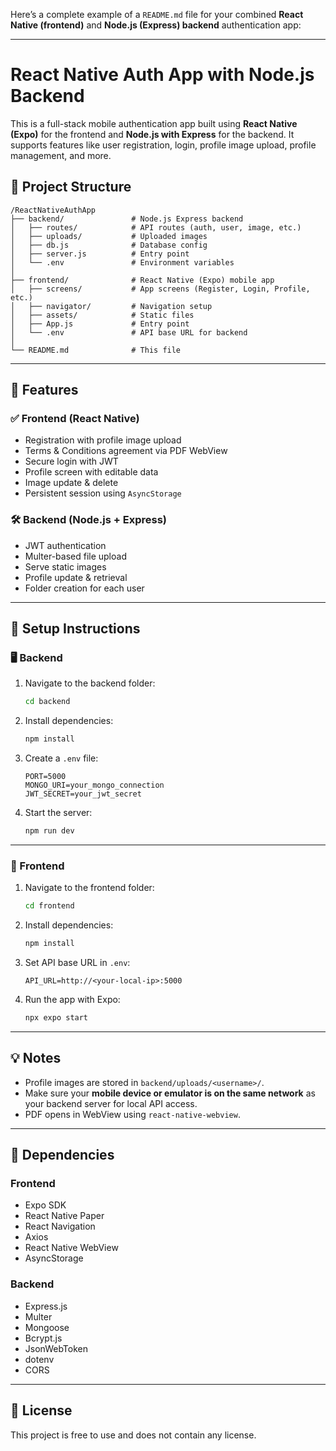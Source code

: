 Here’s a complete example of a `README.md` file for your combined **React Native (frontend)** and **Node.js (Express) backend** authentication app:

---


# React Native Auth App with Node.js Backend

This is a full-stack mobile authentication app built using **React Native (Expo)** for the frontend and **Node.js with Express** for the backend. It supports features like user registration, login, profile image upload, profile management, and more.



## 📁 Project Structure

```
/ReactNativeAuthApp
├── backend/               # Node.js Express backend
│   ├── routes/            # API routes (auth, user, image, etc.)
│   ├── uploads/           # Uploaded images
│   ├── db.js              # Database config
│   ├── server.js          # Entry point
│   └── .env               # Environment variables
│
├── frontend/              # React Native (Expo) mobile app
│   ├── screens/           # App screens (Register, Login, Profile, etc.)
│   ├── navigator/         # Navigation setup
│   ├── assets/            # Static files
│   ├── App.js             # Entry point
│   └── .env               # API base URL for backend
│
└── README.md              # This file
```

---

## 🚀 Features

### ✅ Frontend (React Native)
- Registration with profile image upload
- Terms & Conditions agreement via PDF WebView
- Secure login with JWT
- Profile screen with editable data
- Image update & delete
- Persistent session using `AsyncStorage`

### 🛠 Backend (Node.js + Express)
- JWT authentication
- Multer-based file upload
- Serve static images
- Profile update & retrieval
- Folder creation for each user

---

## 🧪 Setup Instructions

### 🖥 Backend

1. Navigate to the backend folder:
   ```bash
   cd backend
   ```

2. Install dependencies:
   ```bash
   npm install
   ```

3. Create a `.env` file:
   ```env
   PORT=5000
   MONGO_URI=your_mongo_connection
   JWT_SECRET=your_jwt_secret
   ```

4. Start the server:
   ```bash
   npm run dev
   ```

---

### 📱 Frontend

1. Navigate to the frontend folder:
   ```bash
   cd frontend
   ```

2. Install dependencies:
   ```bash
   npm install
   ```

3. Set API base URL in `.env`:
   ```env
   API_URL=http://<your-local-ip>:5000
   ```

4. Run the app with Expo:
   ```bash
   npx expo start
   ```

---


## 💡 Notes

- Profile images are stored in `backend/uploads/<username>/`.
- Make sure your **mobile device or emulator is on the same network** as your backend server for local API access.
- PDF opens in WebView using `react-native-webview`.

---

## 🔗 Dependencies

### Frontend
- Expo SDK
- React Native Paper
- React Navigation
- Axios
- React Native WebView
- AsyncStorage

### Backend
- Express.js
- Multer
- Mongoose
- Bcrypt.js
- JsonWebToken
- dotenv
- CORS

---

## 📜 License
This project is free to use and does not contain any license.
